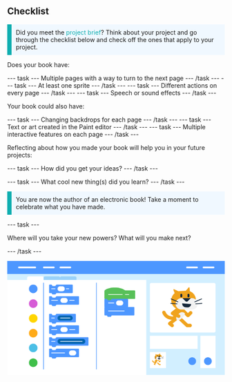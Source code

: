 ## Checklist

<p style="border-left: solid; border-width:10px; border-color: #0faeb0; background-color: aliceblue; padding: 10px;">
Did you meet the <span style="color: #0faeb0">project brief</span>? Think about your project and go through the checklist below and check off the ones that apply to your project.
</p>

Does your book have:

--- task ---
Multiple pages with a way to turn to the next page
--- /task ---
--- task ---
At least one sprite
--- /task ---
--- task ---
Different actions on every page
--- /task ---
--- task ---
Speech or sound effects
--- /task ---

Your book could also have:

--- task ---
Changing backdrops for each page 
--- /task ---
--- task ---
Text or art created in the Paint editor
--- /task ---
--- task ---
Multiple interactive features on each page
--- /task ---

Reflecting about how you made your book will help you in your future projects:

--- task ---
How did you get your ideas?
--- /task ---

--- task ---
What cool new thing(s) did you learn? 
--- /task ---

<p style="border-left: solid; border-width:10px; border-color: #0faeb0; background-color: aliceblue; padding: 10px;">
You are now the author of an electronic book!
Take a moment to celebrate what you have made.
</p>

--- task ---

Where will you take your new powers? What will you make next?

--- /task ---

![Stylised scratch workspace.](images/scratch_banner.png)

